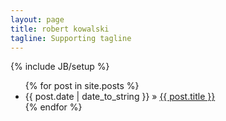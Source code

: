 ```yaml
---
layout: page
title: robert kowalski
tagline: Supporting tagline
---
```

{% include JB/setup %}

<ul class="posts">
  {% for post in site.posts %}
    <li class="small-bordered">
      <span class="small-hide">{{ post.date | date_to_string }} &raquo; </span>
        <a href="{{ BASE_PATH }}{{ post.url }}">{{ post.title }}</a>
    </li>
  {% endfor %}
</ul>
